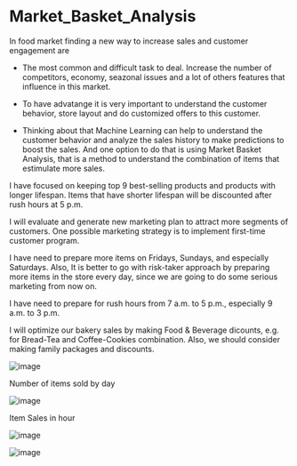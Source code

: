# Market_Basket_Analysis

In food market finding a new way to increase sales and customer engagement are 

* The most common and difficult task to deal. Increase the number of competitors, economy, seazonal issues and a lot of others features that influence in this market.

* To have advatange it is very important to understand the customer behavior, store layout and do customized offers to this customer.

* Thinking about that Machine Learning can help to understand the customer behavior and analyze the sales history to make predictions to boost the sales. And one option to do that is using Market Basket Analysis, that is a method to understand the combination of items that estimulate more sales. 




I have focused on keeping top 9 best-selling products and products with longer lifespan. Items that have shorter lifespan will be discounted after rush hours at 5 p.m.

I will evaluate and generate new marketing plan to attract more segments of customers. One possible marketing strategy is to implement first-time customer program.

I have need to prepare more items on Fridays, Sundays, and especially Saturdays. Also, It is better to go with risk-taker approach by preparing more items in the store every day, since we are going to do some serious marketing from now on.

I have need to prepare for rush hours from 7 a.m. to 5 p.m., especially 9 a.m. to 3 p.m.

I will optimize our bakery sales by making Food \& Beverage dicounts, e.g. for Bread-Tea and Coffee-Cookies combination. Also, we should consider making family packages and discounts.


![image](https://user-images.githubusercontent.com/65956745/174554497-f187a750-9a7f-4ec1-a0cf-3d2d45b25645.png)

Number of items sold by day

![image](https://user-images.githubusercontent.com/65956745/174554542-b7d6f0df-b7ed-4cad-a704-85b3eefdc7bc.png)

Item Sales in hour

![image](https://user-images.githubusercontent.com/65956745/174554805-6f4cab7a-fc00-4f52-b06d-3f54979d4388.png)


![image](https://user-images.githubusercontent.com/65956745/174554979-709b9a29-a01f-4318-9737-8fed8376f63d.png)

